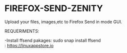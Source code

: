 # FIREFOX-SEND-ZENITY
Upload your files, images,etc to Firefox Send in mode GUI.

REQUERIMENTS:

-Install ffsend pakages: sudo snap install ffsend
                       <br>: https://linuxappstore.io
